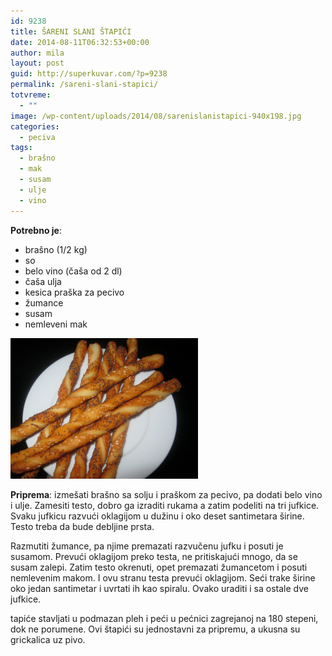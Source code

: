 ```yaml
---
id: 9238
title: ŠARENI SLANI ŠTAPIĆI
date: 2014-08-11T06:32:53+00:00
author: mila
layout: post
guid: http://superkuvar.com/?p=9238
permalink: /sareni-slani-stapici/
totvreme:
  - ""
image: /wp-content/uploads/2014/08/sarenislanistapici-940x198.jpg
categories:
  - peciva
tags:
  - brašno
  - mak
  - susam
  - ulje
  - vino
---
```

**Potrebno je**:

  * brašno (1/2 kg)
  * so
  * belo vino (čaša od 2 dl)
  * čaša ulja
  * kesica praška za pecivo
  * žumance
  * susam
  * nemleveni mak

[<img class="alignnone size-medium wp-image-9240" src="/wp-content/uploads/2014/08/sarenislanistapici-1024x768.jpg" alt="sarenislanistapici" width="300" height="225" />](/wp-content/uploads/2014/08/sarenislanistapici.jpg)

**Priprema**: izmešati brašno sa solju i praškom za pecivo, pa dodati belo vino i ulje. Zamesiti testo, dobro ga izraditi rukama a zatim podeliti na tri jufkice. Svaku jufkicu razvući oklagijom u dužinu i oko deset santimetara širine. Testo treba da bude debljine prsta.

Razmutiti žumance, pa njime premazati razvučenu jufku i posuti je susamom. Prevući oklagijom preko testa, ne pritiskajući mnogo, da se susam zalepi. Zatim testo okrenuti, opet premazati žumancetom i posuti nemlevenim makom. I ovu stranu testa prevući oklagijom. Seći trake širine oko jedan santimetar i uvrtati ih kao spiralu. Ovako uraditi i sa ostale dve jufkice.

 tapiće stavljati u podmazan pleh i peći u pećnici zagrejanoj na 180 stepeni, dok ne porumene. Ovi štapići su jednostavni za pripremu, a ukusna su grickalica uz pivo.
